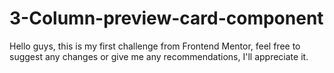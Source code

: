 # 3-Column-preview-card-component
Hello guys, this is my first challenge from Frontend Mentor, feel free to suggest any changes or give me any recommendations, I'll appreciate it.

